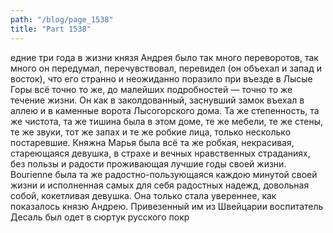 ```yaml
---
path: "/blog/page_1538"
title: "Part 1538"
---
```


едние три года в жизни князя Андрея было так много переворотов, так много он передумал, перечувствовал, перевидел (он объехал и запад и восток), что его странно и неожиданно поразило при въезде в Лысые Горы всё точно то же, до малейших подробностей — точно то же течение жизни. Он как в заколдованный, заснувший замок въехал в аллею и в каменные ворота Лысогорского дома. Та же степенность, та же чистота, та же тишина была в этом доме, те же мебели, те же стены, те же звуки, тот же запах и те же робкие лица, только несколько постаревшие. Княжна Марья была всё та же робкая, некрасивая, стареющаяся девушка, в страхе и вечных нравственных страданиях, без пользы и радости проживающая лучшие годы своей жизни. Bourienne была та же радостно-пользующаяся каждою минутой своей жизни и исполненная самых для себя радостных надежд, довольная собой, кокетливая девушка. Она только стала увереннее, как показалось князю Андрею. Привезенный им из Швейцарии воспитатель Десаль был одет в сюртук русского покр
